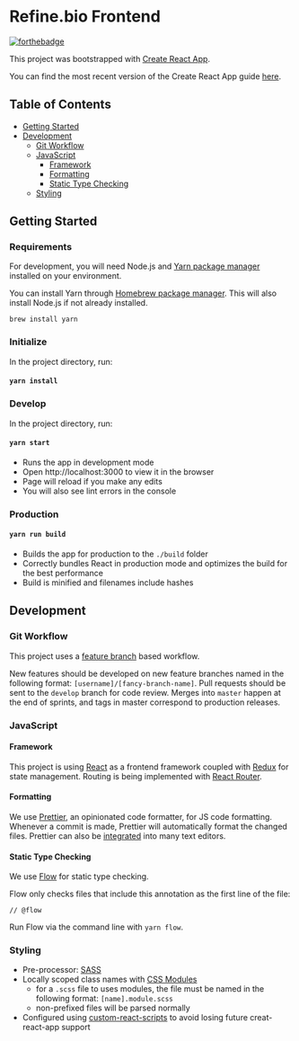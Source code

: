# Refine.bio Frontend

[![forthebadge](https://forthebadge.com/images/badges/built-with-swag.svg)](https://forthebadge.com)

This project was bootstrapped with [Create React App](https://github.com/facebookincubator/create-react-app).

You can find the most recent version of the Create React App guide [here](https://github.com/facebookincubator/create-react-app/blob/master/packages/react-scripts/template/README.md).

## Table of Contents

* [Getting Started](#getting-started)
* [Development](#development)
  * [Git Workflow](#git-workflow)
  * [JavaScript](#javascript)
    * [Framework](#framework)
    * [Formatting](#formatting)
    * [Static Type Checking](#static-type-checking)
  * [Styling](#styling)

## Getting Started

### Requirements

For development, you will need Node.js and [Yarn package manager](https://yarnpkg.com/en/) installed on your environment.

You can install Yarn through [Homebrew package manager](https://brew.sh/). This will also install Node.js if not already installed.

`brew install yarn`

### Initialize

In the project directory, run:

#### `yarn install`

### Develop

In the project directory, run:

#### `yarn start`

* Runs the app in development mode
* Open http://localhost:3000 to view it in the browser
* Page will reload if you make any edits
* You will also see lint errors in the console

### Production

#### `yarn run build`

* Builds the app for production to the `./build` folder
* Correctly bundles React in production mode and optimizes the build for the best performance
* Build is minified and filenames include hashes

## Development

### Git Workflow

This project uses a [feature branch](http://nvie.com/posts/a-successful-git-branching-model/) based workflow.

New features should be developed on new feature branches named in the following format: `[username]/[fancy-branch-name]`.
Pull requests should be sent to the `develop` branch for code review.
Merges into `master` happen at the end of sprints, and tags in master correspond to production releases.

### JavaScript

#### Framework

This project is using [React](https://reactjs.org/) as a frontend framework coupled with [Redux](https://redux.js.org/) for state management. Routing is being implemented with [React Router](https://github.com/ReactTraining/react-router).

#### Formatting

We use [Prettier](https://prettier.io/), an opinionated code formatter, for JS code formatting. Whenever a commit is made, Prettier will automatically format the changed files. Prettier can also be [integrated](https://prettier.io/docs/en/editors.html) into many text editors.

#### Static Type Checking

We use [Flow](https://flow.org/) for static type checking.

Flow only checks files that include this annotation as the first line of the file:

`// @flow`

Run Flow via the command line with `yarn flow`.

### Styling

* Pre-processor: [SASS](https://sass-lang.com/)
* Locally scoped class names with [CSS Modules](https://github.com/css-modules/css-modules)
  * for a `.scss` file to uses modules, the file must be named in the following format: `[name].module.scss`
  * non-prefixed files will be parsed normally
* Configured using [custom-react-scripts](https://github.com/kitze/custom-react-scripts) to avoid losing future creat-react-app support
